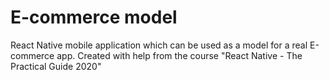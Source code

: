 # E-commerce model

React Native mobile application which can be used as a model for a real E-commerce app.
Created with help from the course "React Native - The Practical Guide 2020"

